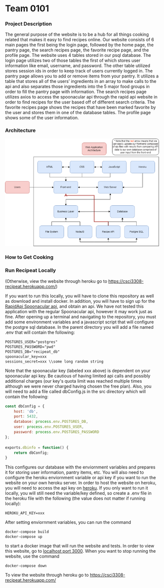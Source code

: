 # Team 0101

### Project Description
The general purpose of the website is to be a hub for all things cooking related that makes it easy to find recipes online. Our website consists of 6 main pages the first being the login page, followed by the home page, the pantry page, the search recipes page, the favorite recipe page, and the profile page. The website uses 4 tables stored in our psql database. The login page utilizes two of those tables the first of which stores user information like email, username, and password. The other table utilized stores session ids in order to keep track of users currently logged in. The pantry page allows you to add or remove items from your pantry. It utilizes a table that stores all of the users’ ingredients in an array to make calls to the api and also separates those ingredients into the 5 major food groups in order to fill the pantry page with information. The search recipes page utilizes axios to access the spoonacular api through the rapid api website in order to find recipes for the user based off of different search criteria. The favorite recipes page shows the recipes that have been marked favorite by the user
and stores them in one of the database tables. The profile page shows some of the user information.


### Architecture
<img src="./images/Architecture Plan.drawio (1).png">

### How to Get Cooking

### Run Recipeat Locally 
(Otherwise, view the website through heroku go to https://csci3308-recipeat.herokuapp.com/)

If you want to run this locally, you will have to clone this repository as well as download and install docker. In addition, you will have to sign up for the [RapidApi Spoonacular api](https://rapidapi.com/spoonacular/api/recipe-food-nutrition), and obtain an api. We have not tested this application with the regular Spoonacular api, however it may work just as fine. After opening up a terminal and navigating to the repository, you must add some environment variables and a javascript script that will configure the postgre sql database. In the parent directory you will add a file named .env that will contain the following:
```
POSTGRES_USER="postgres"
POSTGRES_PASSWORD="pwd"
POSTGRES_DB="recipeat_db"
spoonacular_key=xxx
sessions_secret=xxx \\some long random string
```
Note that the spoonacular key (labeled xxx above) is dependent on your spoonacular api key. Be cautious of having limited api calls and possibly additional charges (our key's quota limit was reached multiple times although we were never charged having chosen the free plan). Also, you will need to add a file called dbConfig.js in the src directory which will contain the following:
```javascript
const dbConfig = {
	host: 'db',
	port: 5432,
	database: process.env.POSTGRES_DB,
	user: process.env.POSTGRES_USER,
	password: process.env.POSTGRES_PASSWORD
};

exports.dbinfo = function() {
    return dbConfig;
}
```
This configures our database with the enviornment variables and prepares it for storing user information, pantry items, etc. You will also need to configure the heroku enviornment variable or api key if you want to run the website on your own heroku server. In order to host the website on heroku, you will need to access the api key on [heroku](https://id.heroku.com/login). If you only want to run it locally, you will still need the variable/key defined, so create a .env file in the heroku file with the following (the value does not matter if running locally):
```
HEROKU_API_KEY=xxx 
```

After setting enviornment variables, you can run the command 
```
docker-compose build
docker-compose up
```

to start a docker image that will run the website and tests. In order to view this website, go to [localhost port 3000](http://localhost:3000/). When you want to stop running the website, use the command

```
docker-compose down
```

To view the website through heroku go to https://csci3308-recipeat.herokuapp.com/
